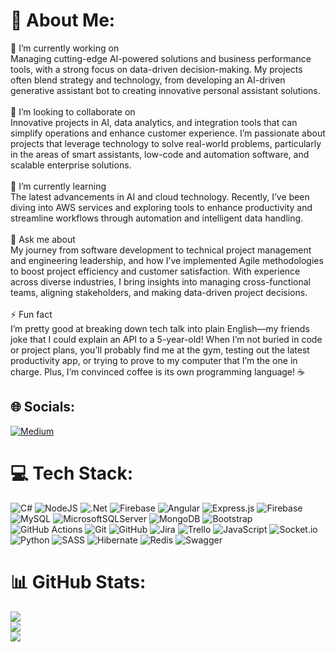 # 💫 About Me:
🔭 I’m currently working on<br>Managing cutting-edge AI-powered solutions and business performance tools, with a strong focus on data-driven decision-making. My projects often blend strategy and technology, from developing an AI-driven generative assistant bot to creating innovative personal assistant solutions.<br><br>🤝 I’m looking to collaborate on<br>Innovative projects in AI, data analytics, and integration tools that can simplify operations and enhance customer experience. I’m passionate about projects that leverage technology to solve real-world problems, particularly in the areas of smart assistants, low-code and automation software, and scalable enterprise solutions.<br><br>🌱 I’m currently learning<br>The latest advancements in AI and cloud technology. Recently, I’ve been diving into AWS services and exploring tools to enhance productivity and streamline workflows through automation and intelligent data handling.<br><br>💬 Ask me about<br>My journey from software development to technical project management and engineering leadership, and how I’ve implemented Agile methodologies to boost project efficiency and customer satisfaction. With experience across diverse industries, I bring insights into managing cross-functional teams, aligning stakeholders, and making data-driven project decisions.<br><br>⚡ Fun fact<br>I’m pretty good at breaking down tech talk into plain English—my friends joke that I could explain an API to a 5-year-old! When I’m not buried in code or project plans, you’ll probably find me at the gym, testing out the latest productivity app, or trying to prove to my computer that I’m the one in charge. Plus, I’m convinced coffee is its own programming language! ☕


## 🌐 Socials:
[![Medium](https://img.shields.io/badge/Medium-12100E?logo=medium&logoColor=white)](https://medium.com/@@khazendarm) 

# 💻 Tech Stack:
![C#](https://img.shields.io/badge/c%23-%23239120.svg?style=for-the-badge&logo=csharp&logoColor=white) ![NodeJS](https://img.shields.io/badge/node.js-6DA55F?style=for-the-badge&logo=node.js&logoColor=white) ![.Net](https://img.shields.io/badge/.NET-5C2D91?style=for-the-badge&logo=.net&logoColor=white) ![Firebase](https://img.shields.io/badge/firebase-%23039BE5.svg?style=for-the-badge&logo=firebase) ![Angular](https://img.shields.io/badge/angular-%23DD0031.svg?style=for-the-badge&logo=angular&logoColor=white) ![Express.js](https://img.shields.io/badge/express.js-%23404d59.svg?style=for-the-badge&logo=express&logoColor=%2361DAFB) ![Firebase](https://img.shields.io/badge/firebase-a08021?style=for-the-badge&logo=firebase&logoColor=ffcd34) ![MySQL](https://img.shields.io/badge/mysql-4479A1.svg?style=for-the-badge&logo=mysql&logoColor=white) ![MicrosoftSQLServer](https://img.shields.io/badge/Microsoft%20SQL%20Server-CC2927?style=for-the-badge&logo=microsoft%20sql%20server&logoColor=white) ![MongoDB](https://img.shields.io/badge/MongoDB-%234ea94b.svg?style=for-the-badge&logo=mongodb&logoColor=white) ![Bootstrap](https://img.shields.io/badge/bootstrap-%238511FA.svg?style=for-the-badge&logo=bootstrap&logoColor=white) ![GitHub Actions](https://img.shields.io/badge/github%20actions-%232671E5.svg?style=for-the-badge&logo=githubactions&logoColor=white) ![Git](https://img.shields.io/badge/git-%23F05033.svg?style=for-the-badge&logo=git&logoColor=white) ![GitHub](https://img.shields.io/badge/github-%23121011.svg?style=for-the-badge&logo=github&logoColor=white) ![Jira](https://img.shields.io/badge/jira-%230A0FFF.svg?style=for-the-badge&logo=jira&logoColor=white) ![Trello](https://img.shields.io/badge/Trello-%23026AA7.svg?style=for-the-badge&logo=Trello&logoColor=white) ![JavaScript](https://img.shields.io/badge/javascript-%23323330.svg?style=for-the-badge&logo=javascript&logoColor=%23F7DF1E) ![Socket.io](https://img.shields.io/badge/Socket.io-black?style=for-the-badge&logo=socket.io&badgeColor=010101) ![Python](https://img.shields.io/badge/python-3670A0?style=for-the-badge&logo=python&logoColor=ffdd54) ![SASS](https://img.shields.io/badge/SASS-hotpink.svg?style=for-the-badge&logo=SASS&logoColor=white) ![Hibernate](https://img.shields.io/badge/Hibernate-59666C?style=for-the-badge&logo=Hibernate&logoColor=white) ![Redis](https://img.shields.io/badge/redis-%23DD0031.svg?style=for-the-badge&logo=redis&logoColor=white) ![Swagger](https://img.shields.io/badge/-Swagger-%23Clojure?style=for-the-badge&logo=swagger&logoColor=white)
# 📊 GitHub Stats:
![](https://github-readme-stats.vercel.app/api?username=DevMohd1&theme=default&hide_border=true&include_all_commits=false&count_private=false)<br/>
![](https://github-readme-streak-stats.herokuapp.com/?user=DevMohd1&theme=default&hide_border=true)<br/>
![](https://github-readme-stats.vercel.app/api/top-langs/?username=DevMohd1&theme=default&hide_border=true&include_all_commits=false&count_private=false&layout=compact)

<!-- Proudly created with GPRM ( https://gprm.itsvg.in ) -->

